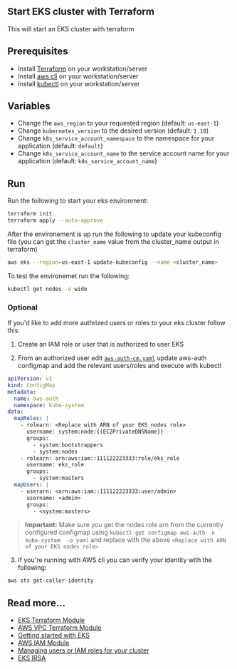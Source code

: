 ## Start EKS cluster with Terraform
This will start an EKS cluster with terraform

## Prerequisites
- Install [Terraform](https://learn.hashicorp.com/tutorials/terraform/install-cli) on your workstation/server
- Install [aws cli](https://docs.aws.amazon.com/cli/latest/userguide/install-cliv2.html) on your workstation/server
- Install [kubectl](https://kubernetes.io/docs/tasks/tools/install-kubectl/) on your workstation/server


## Variables
- Change the `aws_region` to your requested region (default: `us-east-1`)
- Change `kubernetes_version` to the desired version (default: `1.18`)
- Change `k8s_service_account_namespace` to the namespace for your application (default: `default`)
- Change `k8s_service_account_name` to the service account name for your application (default: `k8s_service_account_name`)

## Run
Run the following to start your eks environment:
```bash
terraform init
terraform apply --auto-approve
```

After the environement is up run the following to update your kubeconfig file (you can get the `cluster_name` value from the cluster_name output in terraform)
```bash
aws eks --region=us-east-1 update-kubeconfig --name <cluster_name>
```

To test the environemet run the following:
``` bash
kubectl get nodes -o wide
```

### Optional
If you'd like to add more authrized users or roles to your eks cluster follow this:
1. Create an IAM role or user that is authorized to user EKS

2. From an authorized user edit [`aws-auth-cm.yaml`](aws-auth-cm.yaml) update aws-auth configmap and add the relevant users/roles and execute with kubectl
```yaml
apiVersion: v1
kind: ConfigMap
metadata:
  name: aws-auth
  namespace: kube-system
data:
  mapRoles: |
    - rolearn: <Replace with ARN of your EKS nodes role>
      username: system:node:{{EC2PrivateDNSName}}
      groups:
        - system:bootstrappers
        - system:nodes
    - rolearn: arn:aws:iam::111122223333:role/eks_role 
      username: eks_role
      groups: 
        - system:masters
  mapUsers: |
    - userarn: <arn:aws:iam::111122223333:user/admin>
      username: <admin>
      groups:
        - <system:masters>
```
> **Important:** Make sure you get the nodes role arn from the currently configured configmap using `kubectl get configmap aws-auth -n kube-system  -o yaml` and replace with the above `<Replace with ARN of your EKS nodes role>`

3. If you're running with AWS cli you can verify your identity with the following:
```bash
aws sts get-caller-identity
``` 

## Read more...
- [EKS Terraform Module](https://registry.terraform.io/modules/terraform-aws-modules/eks/aws/latest)
- [AWS VPC Terraform Module](https://registry.terraform.io/modules/terraform-aws-modules/vpc/aws/latest)
- [Getting started with EKS](https://docs.aws.amazon.com/eks/latest/userguide/getting-started.html)
- [AWS IAM Module](https://registry.terraform.io/modules/terraform-aws-modules/iam/aws/latest)
- [Managing users or IAM roles for your cluster](https://docs.aws.amazon.com/eks/latest/userguide/add-user-role.html)
- [EKS IRSA](https://docs.aws.amazon.com/eks/latest/userguide/iam-roles-for-service-accounts.html)
